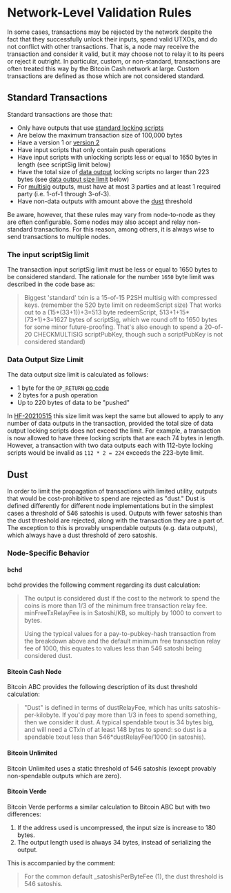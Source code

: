 # Network-Level Validation Rules

In some cases, transactions may be rejected by the network despite the fact that they successfully unlock their inputs, spend valid UTXOs, and do not conflict with other transactions.
That is, a node may receive the transaction and consider it valid, but it may choose not to relay it to its peers or reject it outright.
In particular, custom, or non-standard, transactions are often treated this way by the Bitcoin Cash network at large.
Custom transactions are defined as those which are not considered standard.

## Standard Transactions

Standard transactions are those that:

 - Only have outputs that use [standard locking scripts](/protocol/blockchain/transaction/locking-script#standard-scripts)
 - Are below the maximum transaction size of 100,000 bytes
 - Have a version 1 or [version 2](/protocol/forks/bip-0068/)
 - Have input scripts that only contain push operations
 - Have input scripts with unlocking scripts less or equal to 1650 bytes in length (see scriptSig limit below)
 - Have the total size of [data output](/protocol/blockchain/transaction/locking-script#data-output) locking scripts no larger than 223 bytes (see [data output size limit](#data-output-size-limit) below)
 - For [multisig](/protocol/blockchain/transaction/locking-script#multisig) outputs, must have at most 3 parties and at least 1 required party (i.e. 1-of-1 through 3-of-3).
 - Have non-data outputs with amount above the [dust](#dust) threshold

Be aware, however, that these rules may vary from node-to-node as they are often configurable.
Some nodes may also accept and relay non-standard transactions.
For this reason, among others, it is always wise to send transactions to multiple nodes.

### The input scriptSig limit

The transaction input scriptSig limit must be less or equal to 1650 bytes to be considered standard. The rationale for the number `1650` byte limit was described in the code base as:

> Biggest 'standard' txin is a 15-of-15 P2SH multisig with compressed
> keys. (remember the 520 byte limit on redeemScript size) That works
> out to a (15\*(33+1))+3=513 byte redeemScript, 513+1+15\*(73+1)+3=1627
> bytes of scriptSig, which we round off to 1650 bytes for some minor
> future-proofing. That's also enough to spend a 20-of-20
> CHECKMULTISIG scriptPubKey, though such a scriptPubKey is not
> considered standard)

### Data Output Size Limit

The data output size limit is calculated as follows:

* 1 byte for the `OP_RETURN` [op code](/protocol/blockchain/script#operation-codes-opcodes)
* 2 bytes for a push operation
* Up to 220 bytes of data to be "pushed"

In [HF-20210515](/protocol/forks/hf-20210515) this size limit was kept the same but allowed to apply to any number of data outputs in the transaction, provided the total size of data output locking scripts does not exceed the limit.
For example, a transaction is now allowed to have three locking scripts that are each 74 bytes in length.
However, a transaction with two data outputs each with 112-byte locking scripts would be invalid as `112 * 2 = 224` exceeds the 223-byte limit.

## Dust

In order to limit the propagation of transactions with limited utility, outputs that would be cost-prohibitive to spend are rejected as "dust."
Dust is defined differently for different node implementations but in the simplest cases a threshold of 546 satoshis is used.
Outputs with fewer satoshis than the dust threshold are rejected, along with the transaction they are a part of.
The exception to this is provably unspendable outputs (e.g. data outputs), which always have a dust threshold of zero satoshis.

### Node-Specific Behavior

#### bchd

bchd provides the following comment regarding its dust calculation:

>  The output is considered dust if the cost to the network to spend the
>  coins is more than 1/3 of the minimum free transaction relay fee.
>  minFreeTxRelayFee is in Satoshi/KB, so multiply by 1000 to
>  convert to bytes.
>
>  Using the typical values for a pay-to-pubkey-hash transaction from
>  the breakdown above and the default minimum free transaction relay
>  fee of 1000, this equates to values less than 546 satoshi being
>  considered dust.

#### Bitcoin Cash Node

Bitcoin ABC provides the following description of its dust threshold calculation:

>  "Dust" is defined in terms of dustRelayFee, which has units
>  satoshis-per-kilobyte. If you'd pay more than 1/3 in fees to spend
>  something, then we consider it dust.  A typical spendable txout is 34
>  bytes big, and will need a CTxIn of at least 148 bytes to spend: so dust
>  is a spendable txout less than 546\*dustRelayFee/1000 (in satoshis).

#### Bitcoin Unlimited

Bitcoin Unlimited uses a static threshold of 546 satoshis (except provably non-spendable outputs which are zero).

#### Bitcoin Verde

Bitcoin Verde performs a similar calculation to Bitcoin ABC but with two differences:

 1. If the address used is uncompressed, the input size is increase to 180 bytes.
 2. The output length used is always 34 bytes, instead of serializing the output.

This is accompanied by the comment:

> For the common default \_satoshisPerByteFee (1), the dust threshold is 546 satoshis.

